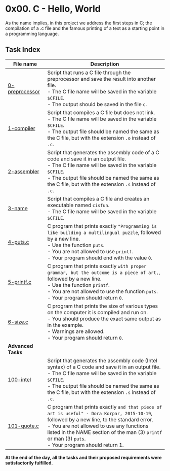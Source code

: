 # 0x00. C - Hello, World
As the name implies, in this project we address the first steps in C; the compilation of a .c file and the famous printing of a text as a starting point in a programming language.
## Task Index
|File name              |Description                         |
|-----------------------|------------------------------------|
|[0-preprocessor](https://github.com/Doouh/holbertonschool-low_level_programming/blob/master/0x00-hello_world/0-preprocessor)    |Script that runs a C file through the preprocessor and save the result into another file.<br>- The C file name will be saved in the variable `$CFILE`.<br>- The output should be saved in the file `c`.|
|[1-compiler](https://github.com/Doouh/holbertonschool-low_level_programming/blob/master/0x00-hello_world/1-compiler)|Script that compiles a C file but does not link.<br>- The C file name will be saved in the variable `$CFILE`.<br>- The output file should be named the same as the C file, but with the extension `.o` instead of `.c`.|
|[2-assembler](https://github.com/Doouh/holbertonschool-low_level_programming/blob/master/0x00-hello_world/2-assembler)|Script that generates the assembly code of a C code and save it in an output file.<br>- The C file name will be saved in the variable `$CFILE`.<br>- The output file should be named the same as the C file, but with the extension `.s` instead of `.c`.|
|[3-name](https://github.com/Doouh/holbertonschool-low_level_programming/blob/master/0x00-hello_world/3-name)|Script that compiles a C file and creates an executable named `cisfun`.<br>- The C file name will be saved in the variable `$CFILE`.|
|[4-puts.c](https://github.com/Doouh/holbertonschool-low_level_programming/blob/master/0x00-hello_world/4-puts.c)|C program that prints exactly `"Programming is like building a multilingual puzzle`, followed by a new line.<br>- Use the function `puts`.<br>- You are not allowed to use `printf`.<br>- Your program should end with the value `0`.|
|[5-printf.c](https://github.com/Doouh/holbertonschool-low_level_programming/blob/master/0x00-hello_world/5-printf.c)|C program that prints exactly `with proper grammar, but the outcome is a piece of art,`, followed by a new line.<br>- Use the function `printf`.<br>- You are not allowed to use the function `puts`.<br>- Your program should return `0`.|
|[6-size.c](https://github.com/Doouh/holbertonschool-low_level_programming/blob/master/0x00-hello_world/6-size.c)|C program that prints the size of various types on the computer it is compiled and run on.<br>- You should produce the exact same output as in the example.<br>- Warnings are allowed.<br>- Your program should return `0`.|
|**Advanced Tasks**||
|[100-intel](https://github.com/Doouh/holbertonschool-low_level_programming/blob/master/0x00-hello_world/100-intel)|Script that generates the assembly code (Intel syntax) of a C code and save it in an output file.<br>- The C file name will be saved in the variable `$CFILE`.<br>- The output file should be named the same as the C file, but with the extension `.s` instead of `.c`.|
|[101-quote.c](https://github.com/Doouh/holbertonschool-low_level_programming/blob/master/0x00-hello_world/101-quote.c)|C program that prints exactly `and that piece of art is useful" - Dora Korpar, 2015-10-19`, followed by a new line, to the standard error.<br>- You are not allowed to use any functions listed in the NAME section of the man (3) `printf` or man (3) `puts`.<br>- Your program should return 1.|

**At the end of the day, all the tasks and their proposed requirements were satisfactorily fulfilled.**
